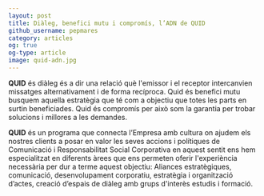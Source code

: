```yaml
---
layout: post
title: Diàleg, benefici mutu i compromís, l’ADN de QUID
github_username: pepmares
category: articles
og: true
og-type: article
image: quid-adn.jpg
---
```


**QUID** és diàleg és a dir una relació què l'emissor i el receptor intercanvien missatges alternativament i de forma recíproca. Quid és benefici mutu busquem aquella estratègia que té com a objectiu que totes les parts en surtin beneficiades. Quid és compromís  per això som la garantia per trobar solucions i millores a les demandes.

**QUID** és un programa que connecta l’Empresa amb  cultura on ajudem els nostres clients a posar en valor les seves accions i polítiques de Comunicació i Responsabilitat Social Corporativa en aquest sentit ens hem especialitzat en diferents àrees que ens permeten oferir l'experiència necessària per dur a terme aquest objectiu: Aliances estratègiques, comunicació, desenvolupament corporatiu, estratègia i organització d’actes,  creació d’espais de diàleg amb grups d'interès estudis i formació.

